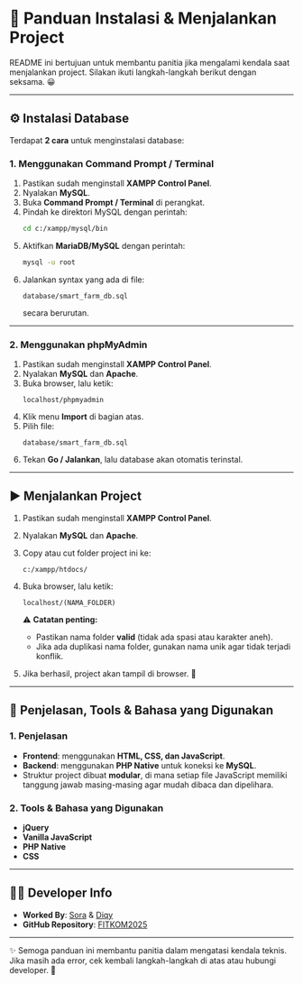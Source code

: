 # 📌 Panduan Instalasi & Menjalankan Project

README ini bertujuan untuk membantu panitia jika mengalami kendala saat menjalankan project. Silakan ikuti langkah-langkah berikut dengan seksama. 😀

---

## ⚙️ Instalasi Database

Terdapat **2 cara** untuk menginstalasi database:

### 1. Menggunakan Command Prompt / Terminal

1. Pastikan sudah menginstall **XAMPP Control Panel**.
2. Nyalakan **MySQL**.
3. Buka **Command Prompt / Terminal** di perangkat.
4. Pindah ke direktori MySQL dengan perintah:
   ```bash
   cd c:/xampp/mysql/bin
   ```
5. Aktifkan **MariaDB/MySQL** dengan perintah:
   ```bash
   mysql -u root
   ```
6. Jalankan syntax yang ada di file:
   ```
   database/smart_farm_db.sql
   ```
   secara berurutan.

---

### 2. Menggunakan phpMyAdmin

1. Pastikan sudah menginstall **XAMPP Control Panel**.
2. Nyalakan **MySQL** dan **Apache**.
3. Buka browser, lalu ketik:
   ```
   localhost/phpmyadmin
   ```
4. Klik menu **Import** di bagian atas.
5. Pilih file:
   ```
   database/smart_farm_db.sql
   ```
6. Tekan **Go / Jalankan**, lalu database akan otomatis terinstal.

---

## ▶️ Menjalankan Project

1. Pastikan sudah menginstall **XAMPP Control Panel**.
2. Nyalakan **MySQL** dan **Apache**.
3. Copy atau cut folder project ini ke:
   ```
   c:/xampp/htdocs/
   ```
4. Buka browser, lalu ketik:

   ```
   localhost/(NAMA_FOLDER)
   ```

   ⚠️ **Catatan penting:**

   - Pastikan nama folder **valid** (tidak ada spasi atau karakter aneh).
   - Jika ada duplikasi nama folder, gunakan nama unik agar tidak terjadi konflik.

5. Jika berhasil, project akan tampil di browser. 🎉

---

## 📖 Penjelasan, Tools & Bahasa yang Digunakan

### 1. Penjelasan

- **Frontend**: menggunakan **HTML, CSS, dan JavaScript**.
- **Backend**: menggunakan **PHP Native** untuk koneksi ke **MySQL**.
- Struktur project dibuat **modular**, di mana setiap file JavaScript memiliki tanggung jawab masing-masing agar mudah dibaca dan dipelihara.

### 2. Tools & Bahasa yang Digunakan

- **jQuery**
- **Vanilla JavaScript**
- **PHP Native**
- **CSS**

---

## 👨‍💻 Developer Info

- **Worked By**: [Sora](https://github.com/soranonvalid) & [Diqy](https://github.com/DiqySH)
- **GitHub Repository**: [FITKOM2025](https://github.com/soranonvalid/FITKOM2025)

---

✨ Semoga panduan ini membantu panitia dalam mengatasi kendala teknis.  
Jika masih ada error, cek kembali langkah-langkah di atas atau hubungi developer. 🚀
